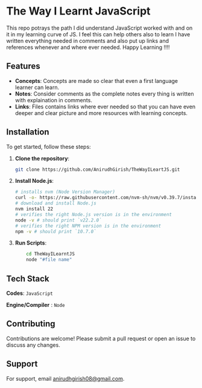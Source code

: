 # The Way I Learnt JavaScript

This repo potrays the path I did understand JavaScript worked with and on it in my learning curve of JS. I feel this can help others also to learn I have written everything needed in comments and also put up links and references whenever and where ever needed. Happy Learning !!!!

## Features

- **Concepts**: Concepts are made so clear that even a first language learner can learn.
- **Notes**: Consider comments as the complete notes every thing is written with explaination in comments.
- **Links**: Files contains links where ever needed so that you can have even deeper and clear picture and more resources with learning concepts.

## Installation

To get started, follow these steps:

1. **Clone the repository**:
    ```sh
    git clone https://github.com/AnirudhGirish/TheWayILeartJS.git
    ```

2. **Install Node.js**:
    ```sh
    # installs nvm (Node Version Manager)
    curl -o- https://raw.githubusercontent.com/nvm-sh/nvm/v0.39.7/install.sh | bash
    # download and install Node.js
    nvm install 22
    # verifies the right Node.js version is in the environment
    node -v # should print `v22.2.0`
    # verifies the right NPM version is in the environment
    npm -v # should print `10.7.0`
    ```

2. **Run Scripts**:
    ```sh
        cd TheWayILearntJS
        node "#file name"
    ```


## Tech Stack

**Codes**: `JavaScript`

**Engine/Compiler** : `Node`


## Contributing

Contributions are welcome! Please submit a pull request or open an issue to discuss any changes.

## Support

For support, email anirudhgirish08@gmail.com.